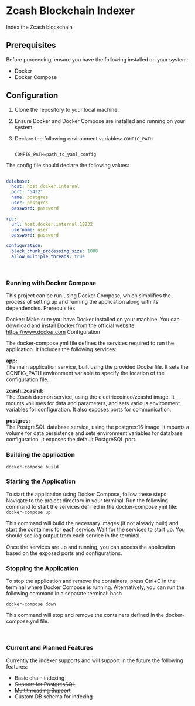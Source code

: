 # Zcash Blockchain Indexer
Index the Zcash blockchain

## Prerequisites

Before proceeding, ensure you have the following installed on your system:
- Docker
- Docker Compose

## Configuration

1. Clone the repository to your local machine.

2. Ensure Docker and Docker Compose are installed and running on your system.

3. Declare the following environment variables: `CONFIG_PATH`
    ```env
    
    CONFIG_PATH=path_to_yaml_config
    ```

The config file should declare the following values:
```yaml

database:
  host: host.docker.internal
  port: "5432"
  name: postgres
  user: postgres
  password: password

rpc:
  url: host.docker.internal:18232
  username: user
  password: password

configuration:
  block_chunk_processing_size: 1000
  allow_multiple_threads: true


```
<br />

### Running with Docker Compose

This project can be run using Docker Compose, which simplifies the process of setting up and running the application along with its dependencies.
Prerequisites

Docker: Make sure you have Docker installed on your machine. You can download and install Docker from the official website: https://www.docker.com
Configuration

The docker-compose.yml file defines the services required to run the application. It includes the following services:

**app:**
<br />
The main application service, built using the provided Dockerfile. It sets the CONFIG_PATH environment variable to specify the location of the configuration file.

**zcash_zcashd:**
<br />
The Zcash daemon service, using the electriccoinco/zcashd image. It mounts volumes for data and parameters, and sets various environment variables for configuration. It also exposes ports for communication.

**postgres:**
<br />
The PostgreSQL database service, using the postgres:16 image. It mounts a volume for data persistence and sets environment variables for database configuration. It exposes the default PostgreSQL port.
<br />


### Building the application

``
docker-compose build
``

### Starting the Application

To start the application using Docker Compose, follow these steps:
Navigate to the project directory in your terminal.
Run the following command to start the services defined in the docker-compose.yml file:
``
docker-compose up
``

This command will build the necessary images (if not already built) and start the containers for each service.
Wait for the services to start up. You should see log output from each service in the terminal.

Once the services are up and running, you can access the application based on the exposed ports and configurations.
<br />

### Stopping the Application

To stop the application and remove the containers, press Ctrl+C in the terminal where Docker Compose is running. Alternatively, you can run the following command in a separate terminal:
bash

``
docker-compose down
``

This command will stop and remove the containers defined in the docker-compose.yml file.

<br />

### Current and Planned Features 
Currently the indexer supports and will support in the future the following features:
- ~~Basic chain indexing~~
- ~~Support for PostgresSQL~~
- ~~Multithreading Support~~
- Custom DB schema for indexing
